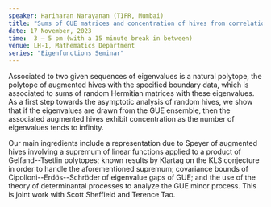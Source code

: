 ```yaml
---
speaker: Hariharan Narayanan (TIFR, Mumbai)
title: "Sums of GUE matrices and concentration of hives from correlation decay of eigengaps"
date: 17 November, 2023
time:  3 – 5 pm (with a 15 minute break in between)
venue: LH-1, Mathematics Department
series: "Eigenfunctions Seminar"
---
```


Associated to two given sequences of eigenvalues is a natural polytope, the polytope of augmented hives with the specified boundary
data, which is associated to sums of random Hermitian matrices with these eigenvalues. As a first step towards the asymptotic analysis
of random hives, we show that if the eigenvalues are drawn from the GUE ensemble, then the associated augmented hives exhibit
concentration as the number of eigenvalues tends to infinity.

Our main ingredients include a representation due to Speyer of augmented hives involving a supremum of linear functions applied to a
product of Gelfand--Tsetlin polytopes; known results by Klartag on the KLS conjecture in order to handle the aforementioned supremum;
covariance bounds of Cipolloni--Erd&ouml;s--Schr&ouml;der of eigenvalue gaps of GUE; and the use of the theory of determinantal processes
to analyze the GUE minor process. This is joint work with Scott Sheffield and Terence Tao.
